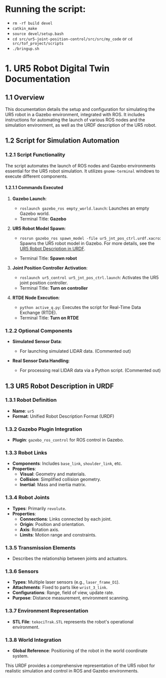 # Running the script:
  - `rm -rf build devel`
  - `catkin_make` 
  - `source devel/setup.bash`
  - `cd src/ur5-joint-position-control/src/src/my_code`
    or `cd src/tof_project/scripts`
  - `./bringup.sh`

# 1. UR5 Robot Digital Twin Documentation

## 1.1 Overview

This documentation details the setup and configuration for simulating the UR5 robot in a Gazebo environment, integrated with ROS. It includes instructions for automating the launch of various ROS nodes and the simulation environment, as well as the URDF description of the UR5 robot.

## 1.2 Script for Simulation Automation

### 1.2.1 Script Functionality

The script automates the launch of ROS nodes and Gazebo environments essential for the UR5 robot simulation. It utilizes `gnome-terminal` windows to execute different components.

#### 1.2.1.1 Commands Executed

1. **Gazebo Launch**:
   - `roslaunch gazebo_ros empty_world.launch`: Launches an empty Gazebo world.
   - Terminal Title: **Gazebo**

2. **UR5 Robot Model Spawn**:
   - `rosrun gazebo_ros spawn_model -file ur5_jnt_pos_ctrl.urdf.xacro`: Spawns the UR5 robot model in Gazebo. For more details, see the [UR5 Robot Description in URDF](#13-ur5-robot-description-in-urdf).

   - Terminal Title: **Spawn robot**

3. **Joint Position Controller Activation**:
   - `roslaunch ur5_control ur5_jnt_pos_ctrl.launch`: Activates the UR5 joint position controller.
   - Terminal Title: **Turn on controller**

4. **RTDE Node Execution**:
   - `python active_q.py`: Executes the script for Real-Time Data Exchange (RTDE).
   - Terminal Title: **Turn on RTDE**

### 1.2.2 Optional Components

- **Simulated Sensor Data**:
  - For launching simulated LIDAR data. (Commented out)

- **Real Sensor Data Handling**:
  - For processing real LIDAR data via a Python script. (Commented out)

## 1.3 UR5 Robot Description in URDF

### 1.3.1 Robot Definition

- **Name**: `ur5`
- **Format**: Unified Robot Description Format (URDF)

### 1.3.2 Gazebo Plugin Integration

- **Plugin**: `gazebo_ros_control` for ROS control in Gazebo.

### 1.3.3 Robot Links

- **Components**: Includes `base_link`, `shoulder_link`, etc.
- **Properties**:
  - **Visual**: Geometry and materials.
  - **Collision**: Simplified collision geometry.
  - **Inertial**: Mass and inertia matrix.

### 1.3.4 Robot Joints

- **Types**: Primarily `revolute`.
- **Properties**:
  - **Connections**: Links connected by each joint.
  - **Origin**: Position and orientation.
  - **Axis**: Rotation axis.
  - **Limits**: Motion range and constraints.

### 1.3.5 Transmission Elements

- Describes the relationship between joints and actuators.

### 1.3.6 Sensors

- **Types**: Multiple laser sensors (e.g., `laser_frame_D1`).
- **Attachments**: Fixed to parts like `wrist_3_link`.
- **Configurations**: Range, field of view, update rate.
- **Purpose**: Distance measurement, environment scanning.

### 1.3.7 Environment Representation

- **STL File**: `tekociTrak.STL` represents the robot's operational environment.

### 1.3.8 World Integration

- **Global Reference**: Positioning of the robot in the world coordinate system.

This URDF provides a comprehensive representation of the UR5 robot for realistic simulation and control in ROS and Gazebo environments.

